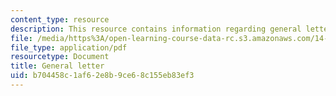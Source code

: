 ```yaml
---
content_type: resource
description: This resource contains information regarding general letter.
file: /media/https%3A/open-learning-course-data-rc.s3.amazonaws.com/14-73-the-challenge-of-world-poverty-spring-2011/b704458c1af62e8b9ce68c155eb83ef3_MIT14_73S11_General_lec1.pdf
file_type: application/pdf
resourcetype: Document
title: General letter
uid: b704458c-1af6-2e8b-9ce6-8c155eb83ef3
---
```

